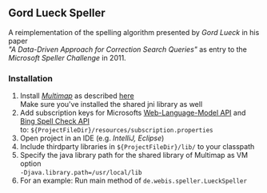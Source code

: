 ## Gord Lueck Speller

A reimplementation of the spelling algorithm presented by _Gord Lueck_ in his paper   
_"A Data-Driven Approach for Correction Search Queries"_ as entry to the   
_Microsoft Speller Challenge_ in 2011.
### Installation
1. Install [_Multimap_](http://multimap.io/) as described [here](http://multimap.io/installation-linux/)  
 Make sure you've installed the shared jni library as well
2. Add subscription keys for Microsofts [Web-Language-Model API]("https://azure.microsoft.com/en-us/services/cognitive-services/web-language-model/)
 and [Bing Spell Check API]("https://azure.microsoft.com/en-us/services/cognitive-services/spell-check/")  
to: <code>${ProjectFileDir}/resources/subscription.properties </code>
3. Open project in an IDE (e.g. _IntelliJ, Eclipse_)
4. Include thirdparty libraries in <code>${ProjectFileDir}/lib/</code> to your classpath
5. Specify the java library path for the shared library of Multimap as VM option  
 <code>-Djava.library.path=/usr/local/lib</code>
6. For an example: Run main method of <code>de.webis.speller.LueckSpeller</code>